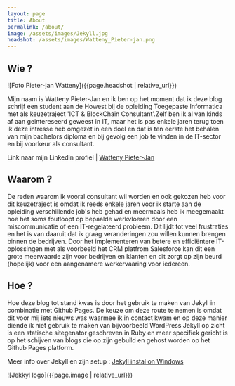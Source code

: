 ```yaml
---
layout: page
title: About
permalink: /about/
image: /assets/images/Jekyll.jpg
headshot: /assets/images/Watteny_Pieter-jan.png
---
```

## Wie ?
![Foto Pieter-jan Watteny]({{page.headshot | relative_url}})

Mijn naam is Watteny Pieter-Jan en ik ben op het moment dat ik deze blog schrijf een student aan de Howest bij de opleiding Toegepaste Informatica met als keuzetraject 'ICT & BlockChain Consultant'.Zelf ben ik al van kinds af aan geintereseerd geweest in IT, maar het is pas enkele jaren terug toen ik deze intresse heb omgezet in een doel en dat is ten eerste het behalen van mijn bachelors diploma en bij gevolg een job te vinden in de IT-sector en bij voorkeur als consultant. 

Link naar mijn Linkedin profiel | [Watteny Pieter-Jan](https://www.linkedin.com/in/pieter-jan-watteny/)

## Waarom ?
De reden waarom ik vooral consultant wil worden en ook gekozen heb voor dit keuzetraject is omdat ik reeds enkele jaren voor ik starte aan de opleiding verschillende job's heb gehad en meermaals heb ik meegemaakt hoe het soms foutloopt op bepaalde werkvloeren door een miscommunicatie of een IT-regelateerd probleem. Dit lijdt tot veel frustraties en het is van daaruit dat ik graag veranderingen zou willen kunnen brengen binnen de bedrijven. Door het implementeren van betere en efficiëntere IT-oplossingen met als voorbeeld het CRM platfrom Salesforce kan dit een grote meerwaarde zijn voor bedrijven en klanten en dit zorgt op zijn beurd (hopelijk) voor een aangenamere werkervaaring voor iedereen.

## Hoe ?

Hoe deze blog tot stand kwas is door het gebruik te maken van Jekyll in combinatie met Github Pages. De keuze om deze route te nemen is omdat dit voor mij iets nieuws was waarmee ik in contact kwam en op deze manier diende ik niet gebruik te maken van bijvoorbeeld WordPress Jekyll op zicht is een statische sitegenator geschreven in Ruby en meer specifiek gericht is op het schijven van blogs die op zijn gebuild en gehost worden op het Github Pages platform.

Meer info over Jekyll en zijn setup : [Jekyll instal on Windows](https://jekyllrb.com/docs/installation/windows/)

![Jekkyl logo]({{page.image | relative_url}})
